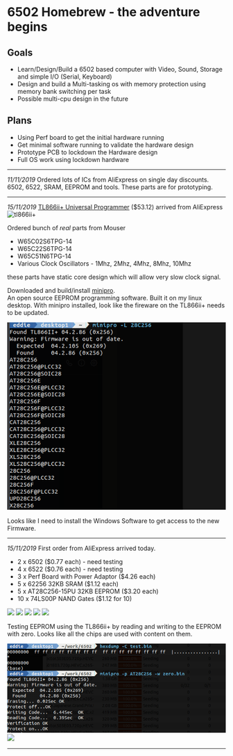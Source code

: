 # 6502 Homebrew - the adventure begins

## Goals
* Learn/Design/Build a 6502 based computer with Video, Sound, Storage and simple I/O (Serial, Keyboard)
* Design and build a Multi-tasking os with memory protection using memory bank switching per task
* Possible multi-cpu design in the future

## Plans
* Using Perf board to get the initial hardware running
* Get minimal software running to validate the hardware design
* Prototype PCB to lockdown the Hardware design
* Full OS work using lockdown hardware

---
*11/11/2019* Ordered lots of ICs from AliExpress on single day discounts.  6502, 6522, SRAM, EEPROM and tools.  These parts are for prototyping.

---
*15/11/2019* [TL866ii+ Universal Programmer](http://www.xgecu.com) ($53.12) arrived from AliExpress
![tl866ii+](images/tl866iiPlus_0.png)

Ordered bunch of *real* parts from Mouser
* W65C02S6TPG-14
* W65C22S6TPG-14
* W65C51N6TPG-14
* Various Clock Oscillators - 1Mhz, 2Mhz, 4Mhz, 8Mhz, 10Mhz

these parts have static core design which will allow very slow clock signal.

Downloaded and build/install [minipro](https://gitlab.com/DavidGriffith/minipro/).   
An open source EEPROM programming software.  Built it on my linux desktop.  With minipro installed, look like the fireware on the TL866ii+ needs to be updated.

![](images/tl866iiPlus_1.png)

Looks like I need to install the Windows Software to get access to the new Firmware.

---
*15/11/2019* First order from AliExpress arrived today.  

* 2 x 6502 ($0.77 each) - need testing
* 4 x 6522 ($0.76 each) - need testing
* 3 x Perf Board with Power Adaptor ($4.26 each)
* 5 x 62256 32KB SRAM ($1.12 each)
* 5 x AT28C256-15PU 32KB EEPROM ($3.20 each)
* 10 x 74LS00P NAND Gates ($1.12 for 10) 

![](images/order1_0.png)
![](images/order1_1.png)
![](images/order1_2.png)
![](images/order1_3.png)
![](images/order1_4.png)


Testing EEPROM using the TL866ii+ by reading and writing to the EEPROM with zero.  Looks like all the chips are used with content on them.

![](images/test_eeprom.png)
![](test_eeprom1.png)

---
